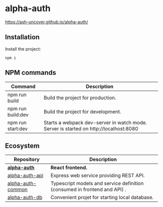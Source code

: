# alpha-auth

https://ash-uncover.github.io/alpha-auth/

## Installation

Install the project:

```
npm i
```

## NPM commands

| Command   | Description |
| -------   | ----------- |
| npm run build     | Build the project for production. |
| npm run build:dev | Build the project for development. |
| npm run start:dev | Starts a webpack dev-server in watch mode. Server is started on http://localhost:8080 |

## Ecosystem

| Repository   | Description |
| ----------   | ----------- |
| **[alpha-auth](https://github.com/ash-uncover/alpha-auth)** | **React frontend.** |
| [alpha-auth-api](https://github.com/ash-uncover/alpha-auth-api) | Express web service providing REST API. |
| [alpha-auth-common](https://github.com/ash-uncover/alpha-auth-common) | Typescript models and service definition (consumed in frontend and API) . |
| [alpha-auth-db](https://github.com/ash-uncover/alpha-auth-db) | Convenient projet for starting local database. |
